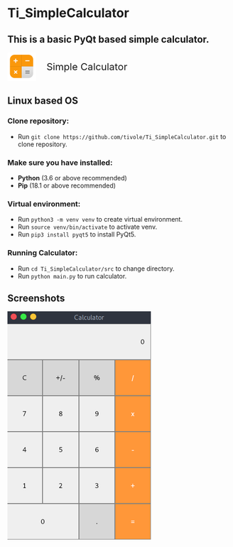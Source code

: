 # Ti_SimpleCalculator
This is a basic <b>PyQt</b> based simple calculator.
---

<img src="src/icon.png" width="64px" height="64px" />
<span style="font-size: 22px; vertical-align: 24px; padding-left: 20px;"> Simple Calculator </span>

## Linux based OS

### Clone repository:
* Run `git clone https://github.com/tivole/Ti_SimpleCalculator.git` to clone repository.

### Make sure you have installed:
* <b>Python</b> (3.6 or above recommended)
* <b>Pip</b> (18.1 or above recommended)

### Virtual environment:
* Run `python3 -m venv venv` to create virtual environment.
* Run `source venv/bin/activate` to activate venv.
* Run `pip3 install pyqt5` to install PyQt5.

### Running Calculator:
* Run `cd Ti_SimpleCalculator/src` to change directory.
* Run `python main.py` to run calculator.

## Screenshots
![Calculator Screenshot](src/img/screen.png)